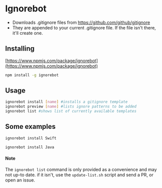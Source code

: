 # Ignorebot
- Downloads .gitignore files from https://github.com/github/gitignore
- They are appended to your current .gitignore file. If the file isn't there, it'll create one.

## Installing
[https://www.npmjs.com/package/ignorebot](https://www.npmjs.com/package/ignorebot)
```bash
npm install -g ignorebot
```

## Usage
```bash
ignorebot install [name] #installs a gitignore template
ignorebot preview [name] #lists ignore patterns to be added
ignorebot list #shows list of currently available templates
```

## Some examples
```bash
ignorebot install Swift
```

```bash
ignorebot install Java
```

#### Note
The `ignorebot list` command is only provided as a convenience and may not up-to date. if it isn't, use the `update-list.sh` script and send a PR, or open an issue.  
